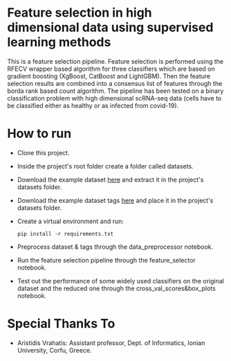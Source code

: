 # Feature selection in high dimensional data using supervised learning methods

This is a feature selection pipeline. Feature selection is performed using the RFECV wrapper based algorithm for three classifiers which are based on gradient boosting (XgBoost, CatBoost and LightGBM). Then the feature selection results are combined into a consensus list of features through the borda rank based count algorithm. The pipeline has been tested on a binary classification problem with high dimensional scRNA-seq data (cells have to be classified either as healthy or as infected from covid-19).

# How to run

- Clone this project.

- Inside the project's root folder create a folder called datasets.

- Download the example dataset [here](https://www.ebi.ac.uk/gxa/sc/experiment/E-MTAB-9221/download/zip?fileType=normalised&accessKey=) and extract it in the project's datasets folder.

- Download the example dataset tags [here](https://www.ebi.ac.uk/gxa/sc/experiment/E-MTAB-9221/download?fileType=experiment-design&accessKey=) and place it in the project's datasets folder.

- Create a virtual environment and run:

  `pip install -r requirements.txt`

- Preprocess dataset & tags through the data_preprocessor notebook.

- Run the feature selection pipeline through the feature_selector notebook.

- Test out the performance of some widely used classifiers on the original dataset and the reduced one through the cross_val_scores&box_plots notebook.

# Special Thanks To

- Aristidis Vrahatis: Assistant professor, Dept. of Informatics, Ionian University, Corfu, Greece.
